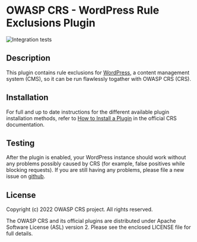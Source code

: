 # OWASP CRS - WordPress Rule Exclusions Plugin
![Integration tests](https://github.com/coreruleset/wordpress-rule-exclusions-plugin/actions/workflows/integration.yml/badge.svg)

## Description

This plugin contains rule exclusions for [WordPress](https://wordpress.org/),
a content management system (CMS), so it can be run flawlessly togather with
OWASP CRS (CRS).

## Installation

For full and up to date instructions for the different available plugin
installation methods, refer to [How to Install a Plugin](https://coreruleset.org/docs/concepts/plugins/#how-to-install-a-plugin)
in the official CRS documentation.

## Testing

After the plugin is enabled, your WordPress instance should work without any
problems possibly caused by CRS (for example, false positives while blocking
requests). If you are still having any problems, please file a new issue on
[github](https://github.com/coreruleset/wordpress-rule-exclusions-plugin).

## License

Copyright (c) 2022 OWASP CRS project. All rights reserved.

The OWASP CRS and its official plugins are distributed
under Apache Software License (ASL) version 2. Please see the enclosed LICENSE
file for full details.
